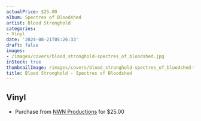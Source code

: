 ```yaml
---
actualPrice: $25.00
album: Spectres of Bloodshed
artist: Blood Stronghold
categories:
- Vinyl
date: '2024-08-21T05:26:33'
draft: false
images:
- /images/covers/blood_stronghold-spectres_of_bloodshed.jpg
inStock: true
thumbnailImage: /images/covers/blood_stronghold-spectres_of_bloodshed-thumb.jpg
title: Blood Stronghold - Spectres of Bloodshed
---
```


## Vinyl
* Purchase from [NWN Productions](http://shop.nwnprod.com/index.php?route=product/product&path=75&product_id=54623&sort=pd.name&order=ASC) for $25.00
